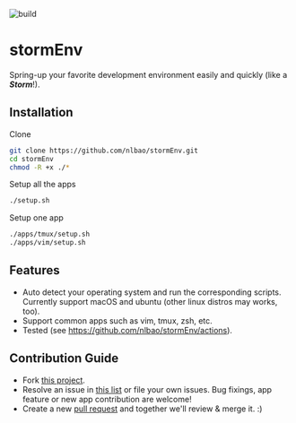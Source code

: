 ![build](https://github.com/nlbao/stormEnv/workflows/build/badge.svg)

# stormEnv

Spring-up your favorite development environment easily and quickly (like a ***Storm***!).

## Installation

Clone
```bash
git clone https://github.com/nlbao/stormEnv.git
cd stormEnv
chmod -R +x ./*
```

Setup all the apps
```bash
./setup.sh
```

Setup one app
```bash
./apps/tmux/setup.sh
./apps/vim/setup.sh
```

## Features
* Auto detect your operating system and run the corresponding scripts. Currently support macOS and ubuntu (other linux distros may works, too).
* Support common apps such as vim, tmux, zsh, etc.
* Tested (see https://github.com/nlbao/stormEnv/actions).

## Contribution Guide
* Fork [this project](https://github.com/nlbao/stormEnv).
* Resolve an issue in [this list](https://github.com/nlbao/stormEnv/issues) or file your own issues. Bug fixings, app feature or new app contribution are welcome!
* Create a new [pull request](https://github.com/nlbao/stormEnv/pulls) and together we'll review & merge it. :)
